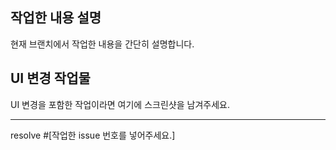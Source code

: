 ## 작업한 내용 설명

현재 브랜치에서 작업한 내용을 간단히 설명합니다.

## UI 변경 작업물

UI 변경을 포함한 작업이라면 여기에 스크린샷을 남겨주세요.

---

resolve #[작업한 issue 번호를 넣어주세요.]
